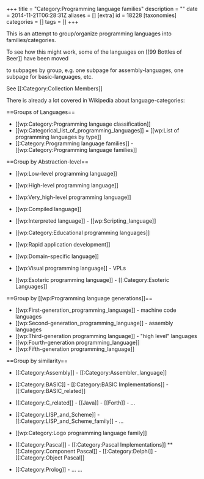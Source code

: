 +++
title = "Category:Programming language families"
description = ""
date = 2014-11-21T06:28:31Z
aliases = []
[extra]
id = 18228
[taxonomies]
categories = []
tags = []
+++

<!-- Alternative names for this article:
* [[Groups of Languages]] - [[Language Group]] - [[LanguageGroup]] - [[Language Groups]] - [[LanguageGroups]] - [[Language Family]] - [[LanguageFamily]] 
-->

This is an attempt to group/organize programming languages into families/categories.

To see how this might work, some of the languages on [[99 Bottles of Beer]]
have been moved 

to subpages by group, e.g. 
one subpage for assembly-languages,
one subpage for basic-languages, 
etc. 

See [[:Category:Collection Members]]

There is already a lot covered in Wikipedia about language-categories:

==Groups of Languages==
* [[wp:Category:Programming language classification]] 
* [[wp:Categorical_list_of_programming_languages]] = [[wp:List of programming languages by type]]
* [[:Category:Programming language families]] - [[wp:Category:Programming language families]]

==Group by Abstraction-level==
* [[wp:Low-level programming language]] 
* [[wp:High-level programming language]] 
* [[wp:Very_high-level programming language]] 

* [[wp:Compiled language]]
* [[wp:Interpreted language]] - [[wp:Scripting_language]] 
* [[wp:Category:Educational programming languages]] 
* [[wp:Rapid application development]]
* [[wp:Domain-specific language]]
* [[wp:Visual programming language]] - VPLs
* [[wp:Esoteric programming language]] - [[:Category:Esoteric Languages]]

==Group by [[wp:Programming language generations]]==
* [[wp:First-generation_programming_language]]  - machine code languages 
* [[wp:Second-generation_programming_language]] - assembly languages 
* [[wp:Third-generation programming language]]  - "high level" languages 
* [[wp:Fourth-generation programming_language]] 
* [[wp:Fifth-generation programming_language]]


==Group by similarity==
* [[:Category:Assembly]] - [[:Category:Assembler_language]]
* [[:Category:BASIC]] - [[:Category:BASIC Implementations]] - [[:Category:BASIC_related]] 

* [[:Category:C_related]] - [[Java]] - [[Forth]] - ...
* [[:Category:LISP_and_Scheme]] - [[:Category:LISP_and_Scheme_family]] - ...
* [[wp:Category:Logo programming language family]]
* [[:Category:Pascal]] -  [[:Category:Pascal Implementations]]
** [[:Category:Component Pascal]] - [[:Category:Delphi]] - [[:Category:Object Pascal]] 
* [[:Category:Prolog]] - ...
...
